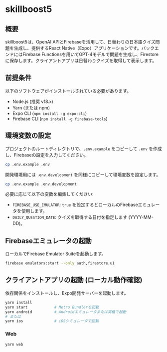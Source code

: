 # skillboost5

## 概要
skillboost5は、OpenAI APIとFirebaseを活用して、日替わりの日本語クイズ問題を生成し、提供するReact Native（Expo）アプリケーションです。バックエンドにはFirebase Functionsを用いてGPT-4モデルで問題を生成し、Firestoreに保存します。クライアントアプリは日替わりクイズを取得して表示します。

## 前提条件
以下のソフトウェアがインストールされている必要があります。
- Node.js (推奨 v18.x)
- Yarn (または npm)
- Expo CLI (`npm install -g expo-cli`)
 - Firebase CLI (`npm install -g firebase-tools`)

## 環境変数の設定
プロジェクトのルートディレクトリで、`.env.example` をコピーして `.env` を作成し、Firebaseの設定を入力してください。

```bash
cp .env.example .env
```

開発環境用には `.env.development` を同様にコピーして環境変数を設定します。

```bash
cp .env.example .env.development
```

必要に応じて以下の変数を編集してください:
- `FIREBASE_USE_EMULATOR`: `true` を設定するとローカルのFirebaseエミュレータを使用します。
- `DAILY_QUESTION_DATE`: クイズを取得する日付を指定します (YYYY-MM-DD)。

## Firebaseエミュレータの起動
ローカルでFirebase Emulator Suiteを起動します。

```bash
firebase emulators:start --only auth,firestore,ui
```

## クライアントアプリの起動 (ローカル動作確認)
依存関係をインストールし、Expo開発サーバーを起動します。

```bash
yarn install
yarn start            # Metro Bundlerを起動
yarn android          # Androidエミュレータまたは実機で起動
# または
yarn ios              # iOSシミュレータで起動
```

### Web
```bash
yarn web
```
